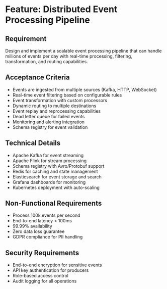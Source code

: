 # Feature: Distributed Event Processing Pipeline

## Requirement
Design and implement a scalable event processing pipeline that can handle millions of events per day with real-time processing, filtering, transformation, and routing capabilities.

## Acceptance Criteria
- Events are ingested from multiple sources (Kafka, HTTP, WebSocket)
- Real-time event filtering based on configurable rules
- Event transformation with custom processors
- Dynamic routing to multiple destinations
- Event replay and reprocessing capabilities
- Dead letter queue for failed events
- Monitoring and alerting integration
- Schema registry for event validation

## Technical Details
- Apache Kafka for event streaming
- Apache Flink for stream processing
- Schema registry with Avro/Protobuf support
- Redis for caching and state management
- Elasticsearch for event storage and search
- Grafana dashboards for monitoring
- Kubernetes deployment with auto-scaling

## Non-Functional Requirements
- Process 100k events per second
- End-to-end latency < 100ms
- 99.99% availability
- Zero data loss guarantee
- GDPR compliance for PII handling

## Security Requirements
- End-to-end encryption for sensitive events
- API key authentication for producers
- Role-based access control
- Audit logging for all operations